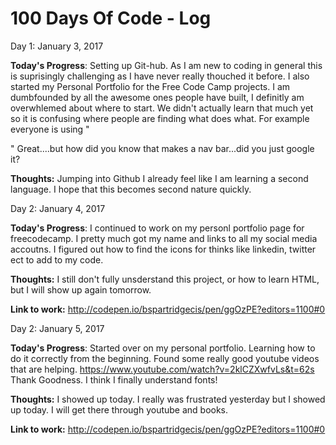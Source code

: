 # 100 Days Of Code - Log

Day 1: January 3, 2017

**Today's Progress**: Setting up Git-hub. As I am new to coding in general this is suprisingly challenging as I have never really thouched it before. I also started my Personal Portfolio for the Free Code Camp projects. I am dumbfounded by all the awesome ones people have built, I definitly am overwhlemed about where to start. We didn't actually learn that much yet so it is confusing where people are finding what does what. For example everyone is using " <div class="navbar navbar-default navbar-fixed-top" role="navigation">" Great....but how did you know that makes a nav bar...did you just google it?

**Thoughts:** Jumping into Github I already feel like I am learning a second language. I hope that this becomes second nature quickly.


Day 2: January 4, 2017

**Today's Progress**: I continued to work on my personl portfolio page for freecodecamp. I pretty much got my name and links to all my social media accoutns. I figured out how to find the icons for thinks like linkedin, twitter ect to add to my code.

**Thoughts:** I still don't fully unsderstand this project, or how to learn HTML, but I will show up again tomorrow.


**Link to work:**  http://codepen.io/bspartridgecis/pen/ggOzPE?editors=1100#0

Day 2: January 5, 2017

**Today's Progress**: Started over on my personal portfolio. Learning how to do it correctly from the beginning. Found some really good youtube videos that are helping. https://www.youtube.com/watch?v=2klCZXwfvLs&t=62s Thank Goodness. I think I finally understand fonts!

**Thoughts:** I showed up today. I really was frustrated yesterday but I showed up today. I will get there through youtube and books.

**Link to work:**  http://codepen.io/bspartridgecis/pen/ggOzPE?editors=1100#0

